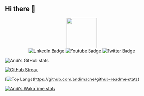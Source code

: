 ## Hi there 👋

<div id="header" align="center">
  <img src="https://media.giphy.com/media/M9gbBd9nbDrOTu1Mqx/giphy.gif" width="100"/>
</div>

<div id="badges" align="center">
  <a href="your-linkedin-URL">
    <img src="https://img.shields.io/badge/LinkedIn-blue?style=for-the-badge&logo=linkedin&logoColor=white" alt="LinkedIn Badge"/>
  </a>
  <a href="your-youtube-URL">
    <img src="https://img.shields.io/badge/YouTube-red?style=for-the-badge&logo=youtube&logoColor=white" alt="Youtube Badge"/>
  </a>
  <a href="your-twitter-URL">
    <img src="https://img.shields.io/badge/Twitter-blue?style=for-the-badge&logo=twitter&logoColor=white" alt="Twitter Badge"/>
  </a>
</div>

![Andi's GitHub stats](https://github-readme-stats.vercel.app/api?username=andi-mache&show_icons=true&theme=chartreuse-dark)

[![GitHub Streak](http://github-readme-streak-stats.herokuapp.com?user=andi-mache&theme=dark&background=000000)](https://git.io/streak-stats)

[![Top Langs](https://github-readme-stats.vercel.app/api/top-langs/?username=andi-mache&layout=donut)(https://github.com/andimache/github-readme-stats)

[![Andi's WakaTime stats](https://github-readme-stats.vercel.app/api/wakatime?username=andi-mache)](https://github.com/andi-mache/github-readme-stats)
<!--
**andi-mache/andi-mache** is a ✨ _special_ ✨ repository because its `README.md` (this file) appears on your GitHub profile.

Here are some ideas to get you started:

- 🔭 I’m currently working on ...
- 🌱 I’m currently learning ...
- 👯 I’m looking to collaborate on ...
- 🤔 I’m looking for help with ...
- 💬 Ask me about ...
- 📫 How to reach me: ...
- 😄 Pronouns: ...
- ⚡ Fun fact: ...
-->
